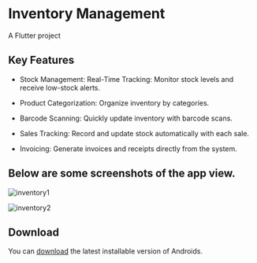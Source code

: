 # Inventory Management

A Flutter project 

## Key Features

* Stock Management: Real-Time Tracking: Monitor stock levels and receive low-stock alerts.
* Product Categorization: Organize inventory by categories.
* Barcode Scanning: Quickly update inventory with barcode scans.

* Sales Tracking: Record and update stock automatically with each sale.
* Invoicing: Generate invoices and receipts directly from the system.


## Below are some screenshots of the app view.

![inventory1](https://github.com/user-attachments/assets/7e68af1f-2387-4a48-b7e1-5f300ff408c2)

![inventory2](https://github.com/user-attachments/assets/192a70ae-a726-4f4d-b06b-95b5b29042f2)



## Download

You can [download](https://github.com/sajib-mridha-nor/HR_inventory_management/) the latest installable version of Androids.

